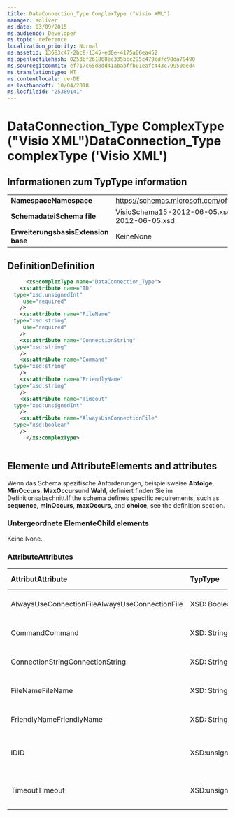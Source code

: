 ```yaml
---
title: DataConnection_Type ComplexType ("Visio XML")
manager: soliver
ms.date: 03/09/2015
ms.audience: Developer
ms.topic: reference
localization_priority: Normal
ms.assetid: 13683c47-2bc8-1345-ed0e-4175a06ea452
ms.openlocfilehash: 0253bf261868ec335bcc295c479cdfc98da79490
ms.sourcegitcommit: ef717c65d8dd41ababffb01eafc443c79950aed4
ms.translationtype: MT
ms.contentlocale: de-DE
ms.lasthandoff: 10/04/2018
ms.locfileid: "25389141"
---
```

# <a name="dataconnectiontype-complextype-visio-xml"></a><span data-ttu-id="db5b6-102">DataConnection_Type ComplexType ("Visio XML")</span><span class="sxs-lookup"><span data-stu-id="db5b6-102">DataConnection_Type complexType ('Visio XML')</span></span>

## <a name="type-information"></a><span data-ttu-id="db5b6-103">Informationen zum Typ</span><span class="sxs-lookup"><span data-stu-id="db5b6-103">Type information</span></span>

|||
|:-----|:-----|
|<span data-ttu-id="db5b6-104">**Namespace**</span><span class="sxs-lookup"><span data-stu-id="db5b6-104">**Namespace**</span></span> <br/> |https://schemas.microsoft.com/office/visio/2011/1/core  <br/> |
|<span data-ttu-id="db5b6-105">**Schemadatei**</span><span class="sxs-lookup"><span data-stu-id="db5b6-105">**Schema file**</span></span> <br/> |<span data-ttu-id="db5b6-106">VisioSchema15-2012-06-05.xsd</span><span class="sxs-lookup"><span data-stu-id="db5b6-106">VisioSchema15-2012-06-05.xsd</span></span>  <br/> |
|<span data-ttu-id="db5b6-107">**Erweiterungsbasis**</span><span class="sxs-lookup"><span data-stu-id="db5b6-107">**Extension base**</span></span> <br/> |<span data-ttu-id="db5b6-108">Keine</span><span class="sxs-lookup"><span data-stu-id="db5b6-108">None</span></span>  <br/> |
   
## <a name="definition"></a><span data-ttu-id="db5b6-109">Definition</span><span class="sxs-lookup"><span data-stu-id="db5b6-109">Definition</span></span>

```XML
      <xs:complexType name="DataConnection_Type">
    <xs:attribute name="ID"
  type="xsd:unsignedInt"
     use="required"
    />
    <xs:attribute name="FileName"
  type="xsd:string"
     use="required"
    />
    <xs:attribute name="ConnectionString"
  type="xsd:string"
    />
    <xs:attribute name="Command"
  type="xsd:string"
    />
    <xs:attribute name="FriendlyName"
  type="xsd:string"
    />
    <xs:attribute name="Timeout"
  type="xsd:unsignedInt"
    />
    <xs:attribute name="AlwaysUseConnectionFile"
  type="xsd:boolean"
    />
      </xs:complexType>
      
```

## <a name="elements-and-attributes"></a><span data-ttu-id="db5b6-110">Elemente und Attribute</span><span class="sxs-lookup"><span data-stu-id="db5b6-110">Elements and attributes</span></span>

<span data-ttu-id="db5b6-111">Wenn das Schema spezifische Anforderungen, beispielsweise **Abfolge**, **MinOccurs**, **MaxOccurs**und **Wahl**, definiert finden Sie im Definitionsabschnitt.</span><span class="sxs-lookup"><span data-stu-id="db5b6-111">If the schema defines specific requirements, such as **sequence**, **minOccurs**, **maxOccurs**, and **choice**, see the definition section.</span></span> 
  
### <a name="child-elements"></a><span data-ttu-id="db5b6-112">Untergeordnete Elemente</span><span class="sxs-lookup"><span data-stu-id="db5b6-112">Child elements</span></span>

<span data-ttu-id="db5b6-113">Keine.</span><span class="sxs-lookup"><span data-stu-id="db5b6-113">None.</span></span>
  
### <a name="attributes"></a><span data-ttu-id="db5b6-114">Attribute</span><span class="sxs-lookup"><span data-stu-id="db5b6-114">Attributes</span></span>

|<span data-ttu-id="db5b6-115">**Attribut**</span><span class="sxs-lookup"><span data-stu-id="db5b6-115">**Attribute**</span></span>|<span data-ttu-id="db5b6-116">**Typ**</span><span class="sxs-lookup"><span data-stu-id="db5b6-116">**Type**</span></span>|<span data-ttu-id="db5b6-117">**Erforderlich**</span><span class="sxs-lookup"><span data-stu-id="db5b6-117">**Required**</span></span>|<span data-ttu-id="db5b6-118">**Beschreibung**</span><span class="sxs-lookup"><span data-stu-id="db5b6-118">**Description**</span></span>|<span data-ttu-id="db5b6-119">**Mögliche Werte**</span><span class="sxs-lookup"><span data-stu-id="db5b6-119">**Possible values**</span></span>|
|:-----|:-----|:-----|:-----|:-----|
|<span data-ttu-id="db5b6-120">AlwaysUseConnectionFile</span><span class="sxs-lookup"><span data-stu-id="db5b6-120">AlwaysUseConnectionFile</span></span>  <br/> |<span data-ttu-id="db5b6-121">XSD: Boolean</span><span class="sxs-lookup"><span data-stu-id="db5b6-121">xsd:boolean</span></span>  <br/> |<span data-ttu-id="db5b6-122">Optional</span><span class="sxs-lookup"><span data-stu-id="db5b6-122">optional</span></span>  <br/> ||<span data-ttu-id="db5b6-123">Werte des Typs xsd: Boolean.</span><span class="sxs-lookup"><span data-stu-id="db5b6-123">Values of the xsd:boolean type.</span></span>  <br/> |
|<span data-ttu-id="db5b6-124">Command</span><span class="sxs-lookup"><span data-stu-id="db5b6-124">Command</span></span>  <br/> |<span data-ttu-id="db5b6-125">XSD: String</span><span class="sxs-lookup"><span data-stu-id="db5b6-125">xsd:string</span></span>  <br/> |<span data-ttu-id="db5b6-126">Optional</span><span class="sxs-lookup"><span data-stu-id="db5b6-126">optional</span></span>  <br/> ||<span data-ttu-id="db5b6-127">Werte des Typs xsd: String.</span><span class="sxs-lookup"><span data-stu-id="db5b6-127">Values of the xsd:string type.</span></span>  <br/> |
|<span data-ttu-id="db5b6-128">ConnectionString</span><span class="sxs-lookup"><span data-stu-id="db5b6-128">ConnectionString</span></span>  <br/> |<span data-ttu-id="db5b6-129">XSD: String</span><span class="sxs-lookup"><span data-stu-id="db5b6-129">xsd:string</span></span>  <br/> |<span data-ttu-id="db5b6-130">Optional</span><span class="sxs-lookup"><span data-stu-id="db5b6-130">optional</span></span>  <br/> ||<span data-ttu-id="db5b6-131">Werte des Typs xsd: String.</span><span class="sxs-lookup"><span data-stu-id="db5b6-131">Values of the xsd:string type.</span></span>  <br/> |
|<span data-ttu-id="db5b6-132">FileName</span><span class="sxs-lookup"><span data-stu-id="db5b6-132">FileName</span></span>  <br/> |<span data-ttu-id="db5b6-133">XSD: String</span><span class="sxs-lookup"><span data-stu-id="db5b6-133">xsd:string</span></span>  <br/> |<span data-ttu-id="db5b6-134">erforderlich</span><span class="sxs-lookup"><span data-stu-id="db5b6-134">required</span></span>  <br/> ||<span data-ttu-id="db5b6-135">Werte des Typs xsd: String.</span><span class="sxs-lookup"><span data-stu-id="db5b6-135">Values of the xsd:string type.</span></span>  <br/> |
|<span data-ttu-id="db5b6-136">FriendlyName</span><span class="sxs-lookup"><span data-stu-id="db5b6-136">FriendlyName</span></span>  <br/> |<span data-ttu-id="db5b6-137">XSD: String</span><span class="sxs-lookup"><span data-stu-id="db5b6-137">xsd:string</span></span>  <br/> |<span data-ttu-id="db5b6-138">Optional</span><span class="sxs-lookup"><span data-stu-id="db5b6-138">optional</span></span>  <br/> ||<span data-ttu-id="db5b6-139">Werte des Typs xsd: String.</span><span class="sxs-lookup"><span data-stu-id="db5b6-139">Values of the xsd:string type.</span></span>  <br/> |
|<span data-ttu-id="db5b6-140">ID</span><span class="sxs-lookup"><span data-stu-id="db5b6-140">ID</span></span>  <br/> |<span data-ttu-id="db5b6-141">XSD:unsignedInt</span><span class="sxs-lookup"><span data-stu-id="db5b6-141">xsd:unsignedInt</span></span>  <br/> |<span data-ttu-id="db5b6-142">erforderlich</span><span class="sxs-lookup"><span data-stu-id="db5b6-142">required</span></span>  <br/> ||<span data-ttu-id="db5b6-143">Werte des Typs Xsd:unsignedInt.</span><span class="sxs-lookup"><span data-stu-id="db5b6-143">Values of the xsd:unsignedInt type.</span></span>  <br/> |
|<span data-ttu-id="db5b6-144">Timeout</span><span class="sxs-lookup"><span data-stu-id="db5b6-144">Timeout</span></span>  <br/> |<span data-ttu-id="db5b6-145">XSD:unsignedInt</span><span class="sxs-lookup"><span data-stu-id="db5b6-145">xsd:unsignedInt</span></span>  <br/> |<span data-ttu-id="db5b6-146">Optional</span><span class="sxs-lookup"><span data-stu-id="db5b6-146">optional</span></span>  <br/> ||<span data-ttu-id="db5b6-147">Werte des Typs Xsd:unsignedInt.</span><span class="sxs-lookup"><span data-stu-id="db5b6-147">Values of the xsd:unsignedInt type.</span></span>  <br/> |
   


